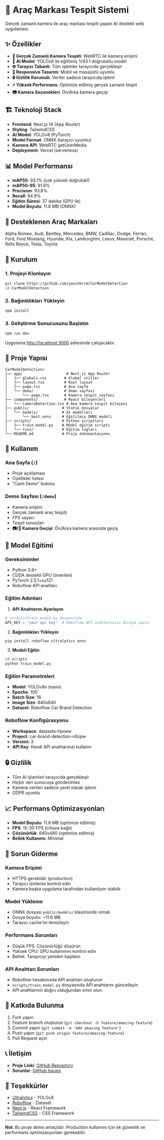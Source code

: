 # 🚗 Araç Markası Tespit Sistemi

Gerçek zamanlı kamera ile araç markası tespiti yapan AI destekli web uygulaması.

## ✨ Özellikler

- **🎥 Gerçek Zamanlı Kamera Tespiti**: WebRTC ile kamera erişimi
- **🤖 AI Model**: YOLOv8 ile eğitilmiş %93.1 doğruluklu model
- **🌐 Tarayıcı Tabanlı**: Tüm işlemler tarayıcıda gerçekleşir
- **📱 Responsive Tasarım**: Mobil ve masaüstü uyumlu
- **🔒 Gizlilik Korumalı**: Veriler sadece tarayıcıda işlenir
- **⚡ Yüksek Performans**: Optimize edilmiş gerçek zamanlı tespit
- **📷 Kamera Seçenekleri**: Ön/Arka kamera geçişi

## 🏗️ Teknoloji Stack

- **Frontend**: Next.js 14 (App Router)
- **Styling**: TailwindCSS
- **AI Model**: YOLOv8 (PyTorch)
- **Model Format**: ONNX (tarayıcı uyumlu)
- **Kamera API**: WebRTC getUserMedia
- **Deployment**: Vercel (serverless)

## 📊 Model Performansı

- **mAP50**: 93.1% (çok yüksek doğruluk!)
- **mAP50-95**: 91.8%
- **Precision**: 93.8%
- **Recall**: 84.9%
- **Eğitim Süresi**: 37 dakika (GPU ile)
- **Model Boyutu**: 11.6 MB (ONNX)

## 🚗 Desteklenen Araç Markaları

Alpha Romeo, Audi, Bentley, Mercedes, BMW, Cadillac, Dodge, Ferrari, Ford, Ford Mustang, Hyundai, Kia, Lamborghini, Lexus, Maserati, Porsche, Rolls Royce, Tesla, Toyota

## 🚀 Kurulum

### 1. Projeyi Klonlayın

```bash
git clone https://github.com/yasinkrcm/CarModelDetection
cd CarModelDetection
```

### 2. Bağımlılıkları Yükleyin

```bash
npm install
```

### 3. Geliştirme Sunucusunu Başlatın

```bash
npm run dev
```

Uygulama [http://localhost:3000](http://localhost:3000) adresinde çalışacaktır.

## 📁 Proje Yapısı

```
CarModelDetection/
├── app/                    # Next.js App Router
│   ├── globals.css        # Global stiller
│   ├── layout.tsx         # Root layout
│   ├── page.tsx           # Ana sayfa
│   └── demo/              # Demo sayfası
│       └── page.tsx       # Kamera tespit sayfası
├── components/            # React bileşenleri
│   └── CameraDetection.tsx # Ana kamera tespit bileşeni
├── public/               # Statik dosyalar
│   └── models/           # AI modelleri
│       └── best.onnx     # Eğitilmiş ONNX modeli
├── scripts/              # Python scriptleri
│   ├── train_model.py    # Model eğitim scripti
│   └── runs/             # Eğitim logları
└── README.md             # Proje dokümantasyonu
```

## 🎯 Kullanım

### Ana Sayfa (`/`)
- Proje açıklaması
- Özellikler listesi
- "Canlı Demo" butonu

### Demo Sayfası (`/demo`)
- Kamera erişimi
- Gerçek zamanlı araç tespiti
- FPS sayacı
- Tespit sonuçları
- **📷/📱 Kamera Geçişi**: Ön/Arka kamera arasında geçiş

## 🔧 Model Eğitimi

### Gereksinimler
- Python 3.8+
- CUDA destekli GPU (önerilen)
- PyTorch 2.5.1+cu121
- Roboflow API anahtarı

### Eğitim Adımları

1. **API Anahtarını Ayarlayın**:
```python
# scripts/train_model.py dosyasında
API_KEY = "your api key"  # Roboflow API anahtarınızı buraya yazın
```

2. **Bağımlılıkları Yükleyin**:
```bash
pip install roboflow ultralytics onnx
```

3. **Modeli Eğitin**:
```bash
cd scripts
python train_model.py
```

### Eğitim Parametreleri
- **Model**: YOLOv8n (nano)
- **Epochs**: 100
- **Batch Size**: 16
- **Image Size**: 640x640
- **Dataset**: Roboflow Car Brand Detection

### Roboflow Konfigürasyonu
- **Workspace**: datasets-hpoew
- **Project**: car-brand-detection-n6zpw
- **Version**: 3
- **API Key**: Kendi API anahtarınızı kullanın

## 🔒 Gizlilik

- Tüm AI işlemleri tarayıcıda gerçekleşir
- Hiçbir veri sunucuya gönderilmez
- Kamera verileri sadece yerel olarak işlenir
- GDPR uyumlu

## 📈 Performans Optimizasyonları

- **Model Boyutu**: 11.6 MB (optimize edilmiş)
- **FPS**: 15-30 FPS (cihaza bağlı)
- **Çözünürlük**: 640x480 (optimize edilmiş)
- **Bellek Kullanımı**: Minimal

## 🐛 Sorun Giderme

### Kamera Erişimi
- HTTPS gereklidir (production)
- Tarayıcı izinlerini kontrol edin
- Kamera başka uygulama tarafından kullanılıyor olabilir

### Model Yükleme
- ONNX dosyası `public/models/` klasöründe olmalı
- Dosya boyutu: ~11.6 MB
- Tarayıcı cache'ini temizleyin

### Performans Sorunları
- Düşük FPS: Çözünürlüğü düşürün
- Yüksek CPU: GPU kullanımını kontrol edin
- Bellek: Tarayıcıyı yeniden başlatın

### API Anahtarı Sorunları
- Roboflow hesabınızda API anahtarı oluşturun
- `scripts/train_model.py` dosyasında API anahtarını güncelleyin
- API anahtarının doğru olduğundan emin olun

## 🤝 Katkıda Bulunma

1. Fork yapın
2. Feature branch oluşturun (`git checkout -b feature/amazing-feature`)
3. Commit yapın (`git commit -m 'Add amazing feature'`)
4. Push yapın (`git push origin feature/amazing-feature`)
5. Pull Request açın


## 📞 İletişim

- **Proje Linki**: [GitHub Repository](https://github.com/yasinkrcm/CarModelDetection)
- **Sorunlar**: [GitHub Issues](https://github.com/yasinkrcm/CarModelDetection/issues)

## 🙏 Teşekkürler

- [Ultralytics](https://github.com/ultralytics/ultralytics) - YOLOv8
- [Roboflow](https://roboflow.com) - Dataset
- [Next.js](https://nextjs.org) - React Framework
- [TailwindCSS](https://tailwindcss.com) - CSS Framework

---

**Not**: Bu proje demo amaçlıdır. Production kullanımı için ek güvenlik ve performans optimizasyonları gerekebilir. 
